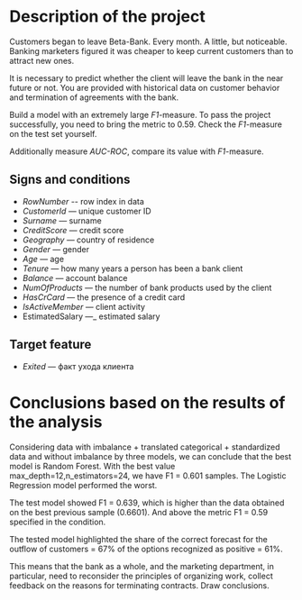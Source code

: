 ﻿# Description of the project


Customers began to leave Beta-Bank. Every month. A little, but noticeable. Banking marketers figured it was cheaper to keep current customers than to attract new ones.

It is necessary to predict whether the client will leave the bank in the near future or not. You are provided with historical data on customer behavior and termination of agreements with the bank.

Build a model with an extremely large _F1_-measure. To pass the project successfully, you need to bring the metric to 0.59. Check the _F1_-measure on the test set yourself.

Additionally measure _AUC-ROC_, compare its value with _F1_-measure.

## Signs and conditions
-   _RowNumber --_ row index in data
- _CustomerId_ — unique customer ID
- _Surname —_ surname
- _CreditScore —_ credit score
- _Geography —_ country of residence
- _Gender —_ gender
- _Age —_ age
- _Tenure —_ how many years a person has been a bank client
- _Balance —_ account balance
- _NumOfProducts —_ the number of bank products used by the client
- _HasCrCard —_ the presence of a credit card
- _IsActiveMember —_ client activity
- EstimatedSalary —_ estimated salary
## Target feature
-   _Exited_ — факт ухода клиента 

# Conclusions based on the results of the analysis

Considering data with imbalance + translated categorical + standardized data and without imbalance by three models, we can conclude that the best model is Random Forest. With the best value max_depth=12,n_estimators=24, we have F1 = 0.601 samples. The Logistic Regression model performed the worst.

The test model showed F1 = 0.639, which is higher than the data obtained on the best previous sample (0.6601). And above the metric F1 = 0.59 specified in the condition.

The tested model highlighted the share of the correct forecast for the outflow of customers = 67% of the options recognized as positive = 61%.

This means that the bank as a whole, and the marketing department, in particular, need to reconsider the principles of organizing work, collect feedback on the reasons for terminating contracts. Draw conclusions.


